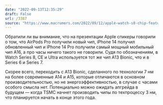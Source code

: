 ```yaml
---
date: "2022-09-13T12:35:29"
draft: False
url: /3387
source: "https://www.macrumors.com/2022/09/12/apple-watch-s8-chip-features-same-cpu-as-s6-and-s7/"
---
```


Обратили ли вы внимание, что на презентации Apple спикеры говорили о том, что AirPods Pro получили новый чип, iPhone 14 получил обновленный чип и iPhone 14 Pro получили самый мощный мобильный чип A16, а про часы ничего такого не говорили. Судя по обозначениям, в Watch Series 8, CE и Ultra используется тот же чип A13 Bionic, что и в Series 6 и Series 7. 

Скорее всего, переходить с A13 Bionic, сделанного по технологии 7 нм на более современные A14 и A15, которые отличаются в основном производительностью, но не энергоэффективностью, в случае с часами особого смысла нет. Потенциально можно ожидать апгрейда в будущем — когда TSMC начнет производить чипы по техпроцессу 3 нм, что планируется начать в конце этого года.
